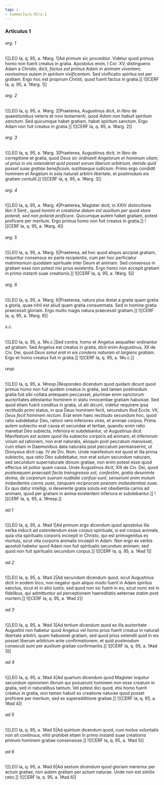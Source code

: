 ```yaml
---
tags : 
- Summa/Ia/q.95/a.1
---
```


### Articulus 1

###### arg. 1
![[LEO Ia, q. 95, a. 1#arg. 1|Ad primum sic proceditur. Videtur quod primus homo non fuerit creatus in gratia. Apostolus enim, I Cor. XV, distinguens Adam a Christo, dicit, *factus est primus Adam in animam viventem; novissimus autem in spiritum vivificantem*. Sed vivificatio spiritus est per gratiam. Ergo hoc est proprium Christi, quod fuerit factus in gratia.]]
![[CERF Ia, q. 95, a. 1#arg. 1]]

###### arg. 2
![[LEO Ia, q. 95, a. 1#arg. 2|Praeterea, Augustinus dicit, in libro de quaestionibus veteris et novi testamenti, quod *Adam non habuit spiritum sanctum*. Sed quicumque habet gratiam, habet spiritum sanctum. Ergo Adam non fuit creatus in gratia.]]
![[CERF Ia, q. 95, a. 1#arg. 2]]

###### arg. 3
![[LEO Ia, q. 95, a. 1#arg. 3|Praeterea, Augustinus dicit, in libro de correptione et gratia, quod *Deus sic ordinavit Angelorum et hominum vitam, ut prius in eis ostenderet quid posset eorum liberum arbitrium, deinde quid posset suae gratiae beneficium, iustitiaeque iudicium*. Primo ergo condidit hominem et Angelum in sola naturali arbitrii libertate, et postmodum eis gratiam contulit.]]
![[CERF Ia, q. 95, a. 1#arg. 3]]

###### arg. 4
![[LEO Ia, q. 95, a. 1#arg. 4|Praeterea, Magister dicit, in XXIV distinctione libri II Sent., quod *homini in creatione datum est auxilium per quod stare poterat, sed non poterat proficere*. Quicumque autem habet gratiam, potest proficere per meritum. Ergo primus homo non fuit creatus in gratia.]]
![[CERF Ia, q. 95, a. 1#arg. 4]]

###### arg. 5
![[LEO Ia, q. 95, a. 1#arg. 5|Praeterea, ad hoc quod aliquis accipiat gratiam, requiritur consensus ex parte recipientis, cum per hoc perficiatur matrimonium quoddam spirituale inter Deum et animam. Sed consensus in gratiam esse non potest nisi prius existentis. Ergo homo non accepit gratiam in primo instanti suae creationis.]]
![[CERF Ia, q. 95, a. 1#arg. 5]]

###### arg. 6
![[LEO Ia, q. 95, a. 1#arg. 6|Praeterea, natura plus distat a gratia quam gratia a gloria, quae nihil est aliud quam gratia consummata. Sed in homine gratia praecessit gloriam. Ergo multo magis natura praecessit gratiam.]]
![[CERF Ia, q. 95, a. 1#arg. 6]]

###### s.c.
![[LEO Ia, q. 95, a. 1#s.c.|Sed contra, homo et Angelus aequaliter ordinantur ad gratiam. Sed Angelus est creatus in gratia, dicit enim Augustinus, XII de Civ. Dei, quod *Deus simul erat in eis condens naturam et largiens gratiam*. Ergo et homo creatus fuit in gratia.]]
![[CERF Ia, q. 95, a. 1#s.c.]]

###### resp.
![[LEO Ia, q. 95, a. 1#resp.|Respondeo dicendum quod quidam dicunt quod primus homo non fuit quidem creatus in gratia, sed tamen postmodum gratia fuit sibi collata antequam peccasset, plurimae enim sanctorum auctoritates attestantur hominem in statu innocentiae gratiam habuisse. Sed quod etiam fuerit conditus in gratia, ut alii dicunt, videtur requirere ipsa rectitudo primi status, in qua Deus hominem fecit, secundum illud Eccle. VII, *Deus fecit hominem rectum*. Erat enim haec rectitudo secundum hoc, quod ratio subdebatur Deo, rationi vero inferiores vires, et animae corpus. Prima autem subiectio erat causa et secundae et tertiae, quandiu enim ratio manebat Deo subiecta, inferiora ei subdebantur, ut Augustinus dicit. Manifestum est autem quod illa subiectio corporis ad animam, et inferiorum virium ad rationem, non erat naturalis, alioquin post peccatum mansisset, cum etiam in Daemonibus data naturalia post peccatum permanserint, ut Dionysius dicit cap. IV de Div. Nom. Unde manifestum est quod et illa prima subiectio, qua ratio Deo subdebatur, non erat solum secundum naturam, sed secundum supernaturale donum gratiae, non enim potest esse quod effectus sit potior quam causa. Unde Augustinus dicit, XIII de Civ. Dei, quod *posteaquam praecepti facta transgressio est, confestim, gratia deserente divina, de corporum suorum nuditate confusi sunt, senserunt enim motum inobedientis carnis suae, tanquam reciprocam poenam inobedientiae suae*. Ex quo datur intelligi, si deserente gratia soluta est obedientia carnis ad animam, quod per gratiam in anima existentem inferiora ei subdebantur.]]
![[CERF Ia, q. 95, a. 1#resp.]]

###### ad 1
![[LEO Ia, q. 95, a. 1#ad 1|Ad primum ergo dicendum quod apostolus illa verba inducit ad ostendendum esse corpus spirituale, si est corpus animale, quia vita spiritualis corporis incoepit in Christo, qui est primogenitus ex mortuis, sicut vita corporis animalis incoepit in Adam. Non ergo ex verbis apostoli habetur quod Adam non fuit spiritualis secundum animam; sed quod non fuit spiritualis secundum corpus.]]
![[CERF Ia, q. 95, a. 1#ad 1]]

###### ad 2
![[LEO Ia, q. 95, a. 1#ad 2|Ad secundum dicendum quod, sicut Augustinus dicit in eodem loco, non negatur quin aliquo modo fuerit in Adam spiritus sanctus, sicut et in aliis iustis, sed quod non sic fuerit in eo, sicut nunc est in fidelibus, qui admittuntur ad perceptionem haereditatis aeternae statim post mortem.]]
![[CERF Ia, q. 95, a. 1#ad 2]]

###### ad 3
![[LEO Ia, q. 95, a. 1#ad 3|Ad tertium dicendum quod ex illa auctoritate Augustini non habetur quod Angelus vel homo prius fuerit creatus in naturali libertate arbitrii, quam habuisset gratiam, sed quod prius ostendit quid in eis posset liberum arbitrium ante confirmationem, et quid postmodum consecuti sunt per auxilium gratiae confirmantis.]]
![[CERF Ia, q. 95, a. 1#ad 3]]

###### ad 4
![[LEO Ia, q. 95, a. 1#ad 4|Ad quartum dicendum quod Magister loquitur secundum opinionem illorum qui posuerunt hominem non esse creatum in gratia, sed in naturalibus tantum. Vel potest dici quod, etsi homo fuerit creatus in gratia, non tamen habuit ex creatione naturae quod posset proficere per meritum, sed ex superadditione gratiae.]]
![[CERF Ia, q. 95, a. 1#ad 4]]

###### ad 5
![[LEO Ia, q. 95, a. 1#ad 5|Ad quintum dicendum quod, cum motus voluntatis non sit continuus, nihil prohibet etiam in primo instanti suae creationis primum hominem gratiae consensisse.]]
![[CERF Ia, q. 95, a. 1#ad 5]]

###### ad 6
![[LEO Ia, q. 95, a. 1#ad 6|Ad sextum dicendum quod gloriam meremur per actum gratiae, non autem gratiam per actum naturae. Unde non est similis ratio.]]
![[CERF Ia, q. 95, a. 1#ad 6]]

